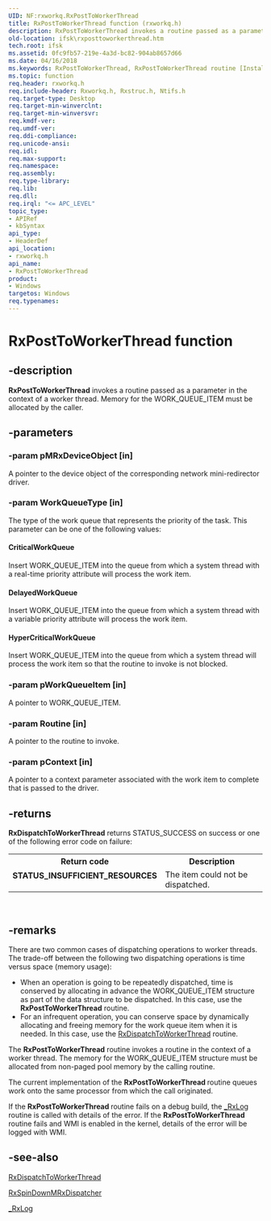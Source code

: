 ```yaml
---
UID: NF:rxworkq.RxPostToWorkerThread
title: RxPostToWorkerThread function (rxworkq.h)
description: RxPostToWorkerThread invokes a routine passed as a parameter in the context of a worker thread. Memory for the WORK_QUEUE_ITEM must be allocated by the caller.
old-location: ifsk\rxposttoworkerthread.htm
tech.root: ifsk
ms.assetid: 0fc9fb57-219e-4a3d-bc82-904ab8657d66
ms.date: 04/16/2018
ms.keywords: RxPostToWorkerThread, RxPostToWorkerThread routine [Installable File System Drivers], ifsk.rxposttoworkerthread, rxref_19387eca-2666-41c0-a93d-2133d3ca03ee.xml, rxworkq/RxPostToWorkerThread
ms.topic: function
req.header: rxworkq.h
req.include-header: Rxworkq.h, Rxstruc.h, Ntifs.h
req.target-type: Desktop
req.target-min-winverclnt: 
req.target-min-winversvr: 
req.kmdf-ver: 
req.umdf-ver: 
req.ddi-compliance: 
req.unicode-ansi: 
req.idl: 
req.max-support: 
req.namespace: 
req.assembly: 
req.type-library: 
req.lib: 
req.dll: 
req.irql: "<= APC_LEVEL"
topic_type:
- APIRef
- kbSyntax
api_type:
- HeaderDef
api_location:
- rxworkq.h
api_name:
- RxPostToWorkerThread
product:
- Windows
targetos: Windows
req.typenames: 
---
```


# RxPostToWorkerThread function


## -description


<b>RxPostToWorkerThread</b> invokes a routine passed as a parameter in the context of a worker thread. Memory for the WORK_QUEUE_ITEM must be allocated by the caller.


## -parameters




### -param pMRxDeviceObject [in]

A pointer to the device object of the corresponding network mini-redirector driver.


### -param WorkQueueType [in]

The type of the work queue that represents the priority of the task. This parameter can be one of the following values:





#### CriticalWorkQueue

Insert WORK_QUEUE_ITEM into the queue from which a system thread with a real-time priority attribute will process the work item.



#### DelayedWorkQueue

Insert WORK_QUEUE_ITEM into the queue from which a system thread with a variable priority attribute will process the work item.



#### HyperCriticalWorkQueue

Insert WORK_QUEUE_ITEM into the queue from which a system thread will process the work item so that the routine to invoke is not blocked.


### -param pWorkQueueItem [in]

A pointer to WORK_QUEUE_ITEM.


### -param Routine [in]

A pointer to the routine to invoke.


### -param pContext [in]

A pointer to a context parameter associated with the work item to complete that is passed to the driver.


## -returns



<b>RxDispatchToWorkerThread</b> returns STATUS_SUCCESS on success or one of the following error code on failure: 

<table>
<tr>
<th>Return code</th>
<th>Description</th>
</tr>
<tr>
<td width="40%">
<dl>
<dt><b>STATUS_INSUFFICIENT_RESOURCES</b></dt>
</dl>
</td>
<td width="60%">
The item could not be dispatched.

</td>
</tr>
</table>
 




## -remarks



There are two common cases of dispatching operations to worker threads. The trade-off between the following two dispatching operations is time versus space (memory usage):

<ul>
<li>
When an operation is going to be repeatedly dispatched, time is conserved by allocating in advance the WORK_QUEUE_ITEM structure as part of the data structure to be dispatched. In this case, use the <b>RxPostToWorkerThread</b> routine. 

</li>
<li>
For an infrequent operation, you can conserve space by dynamically allocating and freeing memory for the work queue item when it is needed. In this case, use the <a href="https://docs.microsoft.com/windows-hardware/drivers/ddi/content/rxworkq/nf-rxworkq-rxdispatchtoworkerthread">RxDispatchToWorkerThread</a> routine. 

</li>
</ul>
The <b>RxPostToWorkerThread</b> routine invokes a routine in the context of a worker thread. The memory for the WORK_QUEUE_ITEM structure must be allocated from non-paged pool memory by the calling routine. 

The current implementation of the <b>RxPostToWorkerThread </b>routine queues work onto the same processor from which the call originated. 

If the <b>RxPostToWorkerThread </b>routine fails on a debug build, the <a href="https://docs.microsoft.com/windows-hardware/drivers/ddi/content/rxlog/nf-rxlog-_rxlog">_RxLog</a> routine is called with details of the error. If the <b>RxPostToWorkerThread </b>routine fails and WMI is enabled in the kernel, details of the error will be logged with WMI.




## -see-also




<a href="https://docs.microsoft.com/windows-hardware/drivers/ddi/content/rxworkq/nf-rxworkq-rxdispatchtoworkerthread">RxDispatchToWorkerThread</a>



<a href="https://docs.microsoft.com/windows-hardware/drivers/ddi/content/rxworkq/nf-rxworkq-rxspindownmrxdispatcher">RxSpinDownMRxDispatcher</a>



<a href="https://docs.microsoft.com/windows-hardware/drivers/ddi/content/rxlog/nf-rxlog-_rxlog">_RxLog</a>
 

 

